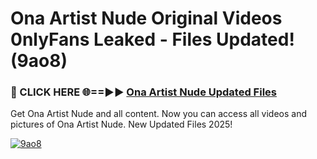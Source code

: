# Ona Artist Nude Original Videos 0nlyFans Leaked - Files Updated! (9ao8)

<h3>🔴 CLICK HERE 🌐==►► <a href="https://tinyurl.com/y5r63du9" rel="nofollow">Ona Artist Nude Updated Files</a></h3>

Get Ona Artist Nude and all content. Now you can access all videos and pictures of Ona Artist Nude. New Updated Files 2025!

[![9ao8](https://i.imgur.com/UVo9nyh.gif)](https://tinyurl.com/y5r63du9)
